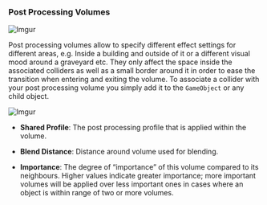 
### Post Processing Volumes

![Imgur](https://i.imgur.com/hKz10bG.png)

Post processing volumes allow to specify different effect settings for different areas, e.g. Inside a building and outside of it or a different visual mood around a graveyard etc. They only affect the space inside the associated colliders as well as a small border around it in order to ease the transition when entering and exiting the volume. To associate a collider with your post processing volume you simply add it to the `GameObject` or any child object.

![Imgur](https://i.imgur.com/apz8a1H.png)

- **Shared Profile**: The post processing profile that is applied within the volume.

- **Blend Distance**: Distance around volume used for blending.

- **Importance**: The degree of “importance” of this volume compared to its neighbours. Higher values indicate greater importance; more important volumes will be applied over less important ones in cases where an object is within range of two or more volumes.


